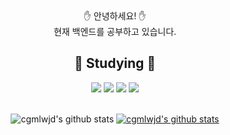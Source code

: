 <div align="center">
✋ 안녕하세요! ✋<br>
현재 백엔드를 공부하고 있습니다.

## 📖 Studying 📖
<img src="https://img.shields.io/badge/Java-007396?style=flat&logo=Conda-Forge&logoColor=white" />
<img src="https://img.shields.io/badge/HTML5-E34F26?style=flat&logo=HTML5&logoColor=white" />
<img src="https://img.shields.io/badge/CSS3-1572B6?style=flat&logo=CSS3&logoColor=white" />
<img src="https://img.shields.io/badge/JavaScript-F7DF1E?style=flat&logo=JavaScript&logoColor=white" /> <br><br>

![cgmlwjd's github stats](https://github-readme-stats.vercel.app/api?username=cgmlwjd&show_icons=true)
[![cgmlwjd's github stats](https://github-readme-stats.vercel.app/api/top-langs/?username=cgmlwjd&show_icons=true&hide_border=true&title_color=004386&icon_color=004386&layout=compact)](https://github.com/cgmlwjd)

</div>
<!--
![C](https://img.shields.io/badge/-C-123456?style=flat-square&logo=C&logoColor=black)
![Java](https://img.shields.io/badge/-자바-007396?style=flat&logo=Java&logoColor=ffffff)
![Spring](https://img.shields.io/badge/-Spring-6DB33F?style=for-the-badge&logo=Spring&logoColor=white)
![JavaScript](https://img.shields.io/badge/-TypeScript-3178C6?style=flat-square&logo=TypeScript&logoColor=white)
![Serverless](https://img.shields.io/badge/-Serverless-FD5750?style=flat-square&logo=Serverless&logoColor=magenta)
![MariaDB](https://img.shields.io/badge/-MariaDB-1F305F?style=flat-square&logo=mariadb&logoColor=white)
-->
